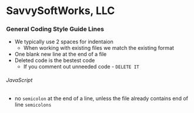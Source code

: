 # SavvySoftWorks, LLC

### General Coding Style Guide Lines

- We typically use 2 spaces for indentaion
  - When working with existing files we match the existing format
- One blank new line at the end of a file
- Deleted code is the bestest code
  - If you comment out unneeded code - `DELETE IT`
  
###### JavaScript
- no `semicolon` at the end of a line, unless the file already contains end of line `semicolons`
